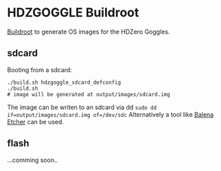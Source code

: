 # HDZGOGGLE Buildroot

[Buildroot](https://buildroot.org/) to generate OS images for the HDZero Goggles.

## sdcard

Booting from a sdcard:

```shell
./build.sh hdzgoggle_sdcard_defconfig
./build.sh
# image will be generated at output/images/sdcard.img
```

The image can be writen to an sdcard via dd `sudo dd if=output/images/sdcard.img of=/dev/sdc`
Alternatively a tool like [Balena Etcher](https://www.balena.io/etcher) can be used.

## flash

...comming soon..
